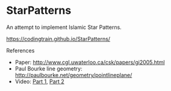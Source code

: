 # StarPatterns
An attempt to implement Islamic Star Patterns.

https://codingtrain.github.io/StarPatterns/

References
* Paper: http://www.cgl.uwaterloo.ca/csk/papers/gi2005.html
* Paul Bourke line geometry: http://paulbourke.net/geometry/pointlineplane/
* Video: [Part 1](https://www.youtube.com/watch?v=sJ6pMLp_IaI), [Part 2](https://www.youtube.com/watch?v=lobJ9gzbLo8)
